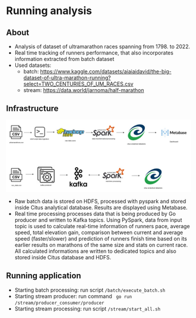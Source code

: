 # Running analysis

## About
- Analysis of dataset of ultramarathon races spanning from 1798. to 2022. 
- Real time tracking of runners performance, that also incorporates information extracted from batch dataset
- Used datasets: 
    - batch: https://www.kaggle.com/datasets/aiaiaidavid/the-big-dataset-of-ultra-marathon-running?select=TWO_CENTURIES_OF_UM_RACES.csv
    - stream: https://data.world/jarnoma/half-marathon

## Infrastructure

![Architecture](docs/architecture.jpg)
- Raw batch data is stored on HDFS, processed with pyspark and stored inside Citus analytical database. Results are displayed using Metabase.
- Real time processing processes data that is being produced by Go producer and written to Kafka topics. Using PySpark, data from input topic is used to calculate real-time information of runners pace, average speed, total elevation gain, comparison between current and average speed (faster/slower) and prediction of runners finish time based on its earlier results on marathons of the same size and stats on current race. All calculated informations are written to dedicated topics and also stored inside Citus database and HDFS. 


## Running application

- Starting batch processing: run script `/batch/execute_batch.sh`
- Starting stream producer: run command ` go run /stream/producer_consumer/producer`
- Starting stream processing: run script `/stream/start_all.sh`
